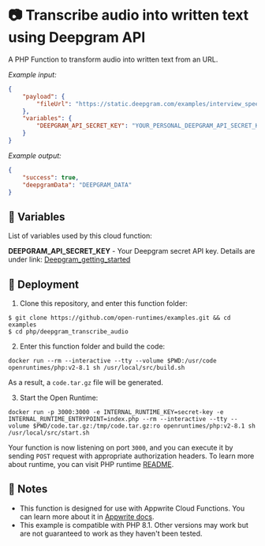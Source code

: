 # 📷 Transcribe audio into written text using Deepgram API

A PHP Function to transform audio into written text from an URL.

_Example input:_

```json
{
    "payload": {
        "fileUrl": "https://static.deepgram.com/examples/interview_speech-analytics.wav"
    },
    "variables": {
        "DEEPGRAM_API_SECRET_KEY": "YOUR_PERSONAL_DEEPGRAM_API_SECRET_KEY"
    }
}
```

_Example output:_

```json
{
    "success": true,
    "deepgramData": "DEEPGRAM_DATA"
}
```

## 📝 Variables

List of variables used by this cloud function:

**DEEPGRAM_API_SECRET_KEY** - Your Deepgram secret API key.
Details are under link: [Deepgram_getting_started](https://developers.deepgram.com/documentation/getting-started/)

## 🚀 Deployment

1. Clone this repository, and enter this function folder:

```
$ git clone https://github.com/open-runtimes/examples.git && cd examples
$ cd php/deepgram_transcribe_audio
```

2. Enter this function folder and build the code:
```
docker run --rm --interactive --tty --volume $PWD:/usr/code openruntimes/php:v2-8.1 sh /usr/local/src/build.sh
```
As a result, a `code.tar.gz` file will be generated.

3. Start the Open Runtime:
```
docker run -p 3000:3000 -e INTERNAL_RUNTIME_KEY=secret-key -e INTERNAL_RUNTIME_ENTRYPOINT=index.php --rm --interactive --tty --volume $PWD/code.tar.gz:/tmp/code.tar.gz:ro openruntimes/php:v2-8.1 sh /usr/local/src/start.sh
```

Your function is now listening on port `3000`, and you can execute it by sending `POST` request with appropriate authorization headers. To learn more about runtime, you can visit PHP runtime [README](https://github.com/open-runtimes/open-runtimes/tree/main/runtimes/php-8.1).

## 📝 Notes

- This function is designed for use with Appwrite Cloud Functions. You can learn more about it in [Appwrite docs](https://appwrite.io/docs/functions).
- This example is compatible with PHP 8.1. Other versions may work but are not guaranteed to work as they haven't been tested.